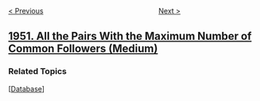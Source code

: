 <!--|This file generated by command(leetcode description); DO NOT EDIT.    |-->
<!--+----------------------------------------------------------------------+-->
<!--|@author    awesee <openset.wang@gmail.com>                           |-->
<!--|@link      https://github.com/awesee                                 |-->
<!--|@home      https://github.com/awesee/leetcode                        |-->
<!--+----------------------------------------------------------------------+-->

[< Previous](../maximum-of-minimum-values-in-all-subarrays "Maximum of Minimum Values in All Subarrays")
　　　　　　　　　　　　　　　　
[Next >](../three-divisors "Three Divisors")

## [1951. All the Pairs With the Maximum Number of Common Followers (Medium)](https://leetcode.com/problems/all-the-pairs-with-the-maximum-number-of-common-followers "查询具有最多共同关注者的所有两两结对组")



### Related Topics
  [[Database](../../tag/database/README.md)]
